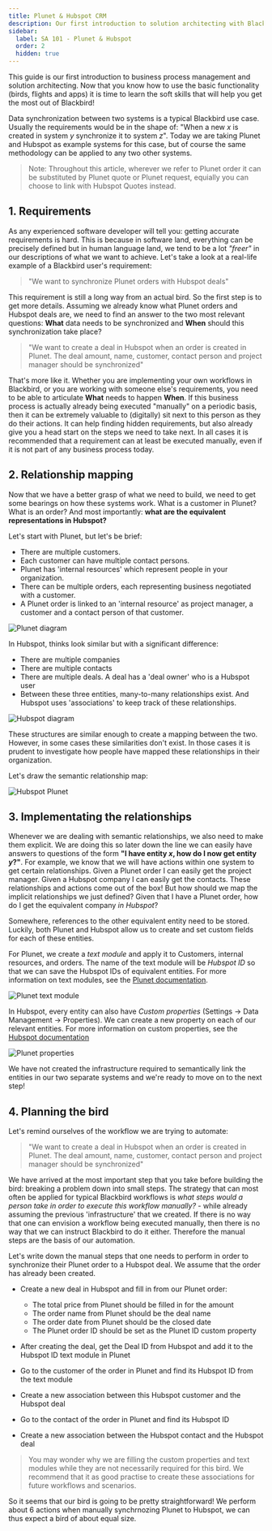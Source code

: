 ```yaml
---
title: Plunet & Hubspot CRM
description: Our first introduction to solution architecting with Blackbird - let's synchronize Plunet customer/order data with Hubspot CRM!
sidebar:
  label: SA 101 - Plunet & Hubspot
  order: 2
  hidden: true
---
```


This guide is our first introduction to business process management and solution architecting. Now that you know how to use the basic functionality (birds, flights and apps) it is time to learn the soft skills that will help you get the most out of Blackbird!

Data synchronization between two systems is a typical Blackbird use case. Usually the requirements would be in the shape of: "When a new _x_ is created in system _y_ synchronize it to system _z_".
Today we are taking Plunet and Hubspot as example systems for this case, but of course the same methodology can be applied to any two other systems.

> Note: Throughout this article, wherever we refer to Plunet order it can be substituted by Plunet quote or Plunet request, equially you can choose to link with Hubspot Quotes instead.

## 1. Requirements

As any experienced software developer will tell you: getting accurate requirements is hard. This is because in software land, everything can be precisely defined but in human language land, we tend to be a lot _"freer"_ in our descriptions of what we want to achieve. Let's take a look at a real-life example of a Blackbird user's requirement:

> "We want to synchronize Plunet orders with Hubspot deals"

This requirement is still a long way from an actual bird. So the first step is to get more details. Assuming we already know what Plunet orders and Hubspot deals are, we need to find an answer to the two most relevant questions: **What** data needs to be synchronized and **When** should this synchronization take place?

> "We want to create a deal in Hubspot when an order is created in Plunet. The deal amount, name, customer, contact person and project manager should be synchronized"

That's more like it. Whether you are implementing your own workflows in Blackbird, or you are working with someone else's requirements, you need to be able to articulate **What** needs to happen **When**. If this business process is actually already being executed "manually" on a periodic basis, then it can be extremely valuable to (digitally) sit next to this person as they do their actions. It can help finding hidden requirements, but also already give you a head start on the steps we need to take next. In all cases it is recommended that a requirement can at least be executed manually, even if it is not part of any business process today.

## 2. Relationship mapping

Now that we have a better grasp of what we need to build, we need to get some bearings on how these systems work. What is a customer in Plunet? What is an order? And most importantly: **what are the equivalent representations in Hubspot?**

Let's start with Plunet, but let's be brief:

- There are multiple customers.
- Each customer can have multiple contact persons.
- Plunet has 'internal resources' which represent people in your organization.
- There can be multiple orders, each representing business negotiated with a customer.
- A Plunet order is linked to an 'internal resource' as project manager, a customer and a contact person of that customer.

![Plunet diagram](../../../assets/guides/hubspot-plunet/plunet-diagram.png)

In Hubspot, thinks look similar but with a significant difference:

- There are multiple companies
- There are multiple contacts
- There are multiple deals. A deal has a 'deal owner' who is a Hubspot user
- Between these three entities, many-to-many relationships exist. And Hubspot uses 'associations' to keep track of these relationships.

![Hubspot diagram](../../../assets/guides/hubspot-plunet/hubspot-diagram.png)

These structures are similar enough to create a mapping between the two. However, in some cases these similarities don't exist. In those cases it is prudent to investigate how people have mapped these relationships in their organization.

Let's draw the semantic relationship map:

![Hubspot Plunet](../../../assets/guides/hubspot-plunet/hubspot-plunet.png)

## 3. Implementating the relationships

Whenever we are dealing with semantic relationships, we also need to make them explicit. We are doing this so later down the line we can easily have answers to questions of the form **"I have entity _x_, how do I now get entity _y_?"**. For example, we know that we will have actions within one system to get certain relationships. Given a Plunet order I can easily get the project manager. Given a Hubspot company I can easily get the contacts. These relationships and actions come out of the box! But how should we map the implicit relationships we just defined? Given that I have a Plunet order, how do I get the equivalent company _in Hubspot_?

Somewhere, references to the other equivalent entity need to be stored. Luckily, both Plunet and Hubspot allow us to create and set custom fields for each of these entities.

For Plunet, we create a _text module_ and apply it to Customers, internal resources, and orders. The name of the text module will be _Hubspot ID_ so that we can save the Hubspot IDs of equivalent entities. For more information on text modules, see the [Plunet documentation](https://kb.plunet.com/display/KB/Text+modules).

![Plunet text module](../../../assets/guides/hubspot-plunet/plunet-text-module.png)

In Hubspot, every entity can also have _Custom properties_ (Settings -> Data Management -> Properties). We can create a new property on each of our relevant entities. For more information on custom properties, see the [Hubspot documentation](https://knowledge.hubspot.com/properties/create-and-edit-properties)

![Plunet properties](../../../assets/guides/hubspot-plunet/hubspot-properties.png)

We have not created the infrastructure required to semantically link the entities in our two separate systems and we're ready to move on to the next step!

## 4. Planning the bird

Let's remind ourselves of the workflow we are trying to automate:

> "We want to create a deal in Hubspot when an order is created in Plunet. The deal amount, name, customer, contact person and project manager should be synchronized"

We have arrived at the most important step that you take before building the bird: breaking a problem down into small steps. The strategy that can most often be applied for typical Blackbird workflows is _what steps would a person take in order to execute this workflow manually?_ - while already assuming the previous 'infrastructure' that we created. If there is no way that one can envision a workflow being executed manually, then there is no way that we can instruct Blackbird to do it either. Therefore the manual steps are the basis of our automation.

Let's write down the manual steps that one needs to perform in order to synchronize their Plunet order to a Hubspot deal. We assume that the order has already been created.

- Create a new deal in Hubspot and fill in from our Plunet order:

  - The total price from Plunet should be filled in for the amount
  - The order name from Plunet should be the deal name
  - The order date from Plunet should be the closed date
  - The Plunet order ID should be set as the Plunet ID custom property

- After creating the deal, get the Deal ID from Hubspot and add it to the Hubspot ID text module in Plunet
- Go to the customer of the order in Plunet and find its Hubspot ID from the text module
- Create a new association between this Hubspot customer and the Hubspot deal
- Go to the contact of the order in Plunet and find its Hubspot ID
- Create a new association between the Hubspot contact and the Hubspot deal

> You may wonder why we are filling the custom properties and text modules while they are not necessarily required for this bird. We recommend that it as good practise to create these associations for future workflows and scenarios.

So it seems that our bird is going to be pretty straightforward! We perform about 6 actions when manually synchrnozing Plunet to Hubspot, we can thus expect a bird of about equal size.
